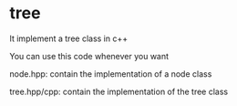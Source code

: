 # tree
It implement a tree class in c++

You can use this code whenever you want

node.hpp:
contain the implementation of a node class

tree.hpp/cpp:
contain the implementation of the tree class
